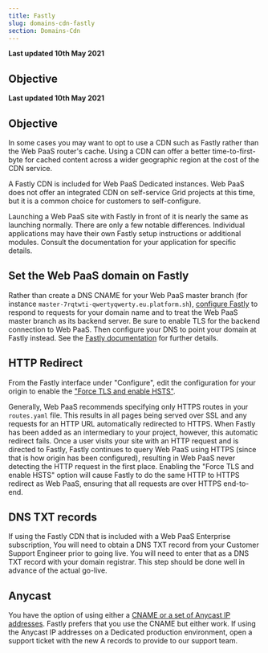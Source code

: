 ```yaml
---
title: Fastly
slug: domains-cdn-fastly
section: Domains-Cdn
---
```


**Last updated 10th May 2021**



## Objective  

**Last updated 10th May 2021**


## Objective  

In some cases you may want to opt to use a CDN such as Fastly rather than the Web PaaS router's cache.  Using a CDN can offer a better time-to-first-byte for cached content across a wider geographic region at the cost of the CDN service.


A Fastly CDN is included for Web PaaS Dedicated instances.  Web PaaS does not offer an integrated CDN on self-service Grid projects at this time, but it is a common choice for customers to self-configure.

Launching a Web PaaS site with Fastly in front of it is nearly the same as launching normally.  There are only a few notable differences. Individual applications may have their own Fastly setup instructions or additional modules. Consult the documentation for your application for specific details.

## Set the Web PaaS domain on Fastly

Rather than create a DNS CNAME for your Web PaaS master branch (for instance `master-7rqtwti-qwertyqwerty.eu.platform.sh`), [configure Fastly](https://docs.fastly.com/guides/basic-configuration/working-with-domains) to respond to requests for your domain name and to treat the Web PaaS master branch as its backend server.  Be sure to enable TLS for the backend connection to Web PaaS.  Then configure your DNS to point your domain at Fastly instead.  See the [Fastly documentation](https://docs.fastly.com/guides/basic-configuration/connecting-to-origins) for further details.

## HTTP Redirect

From the Fastly interface under "Configure", edit the configuration for your origin to enable the ["Force TLS and enable HSTS"](https://docs.fastly.com/en/guides/enabling-hsts-through-fastly).

Generally, Web PaaS recommends specifying only HTTPS routes in your `routes.yaml` file. This results in all pages being served over SSL and any requests for an HTTP URL automatically redirected to HTTPS. When Fastly has been added as an intermediary to your project, however, this automatic redirect fails. Once a user visits your site with an HTTP request and is directed to Fastly, Fastly continues to query Web PaaS using HTTPS (since that is how origin has been configured), resulting in Web PaaS never detecting the HTTP request in the first place. Enabling the "Force TLS and enable HSTS" option will cause Fastly to do the same HTTP to HTTPS redirect as Web PaaS, ensuring that all requests are over HTTPS end-to-end.

## DNS TXT records

If using the Fastly CDN that is included with a Web PaaS Enterprise subscription, You will need to obtain a DNS TXT record from your Customer Support Engineer prior to going live.  You will need to enter that as a DNS TXT record with your domain registrar.  This step should be done well in advance of the actual go-live.

## Anycast

You have the option of using either a [CNAME or a set of Anycast IP addresses](https://docs.fastly.com/guides/basic-configuration/using-fastly-with-apex-domains).  Fastly prefers that you use the CNAME but either work.  If using the Anycast IP addresses on a Dedicated production environment, open a support ticket with the new A records to provide to our support team.
